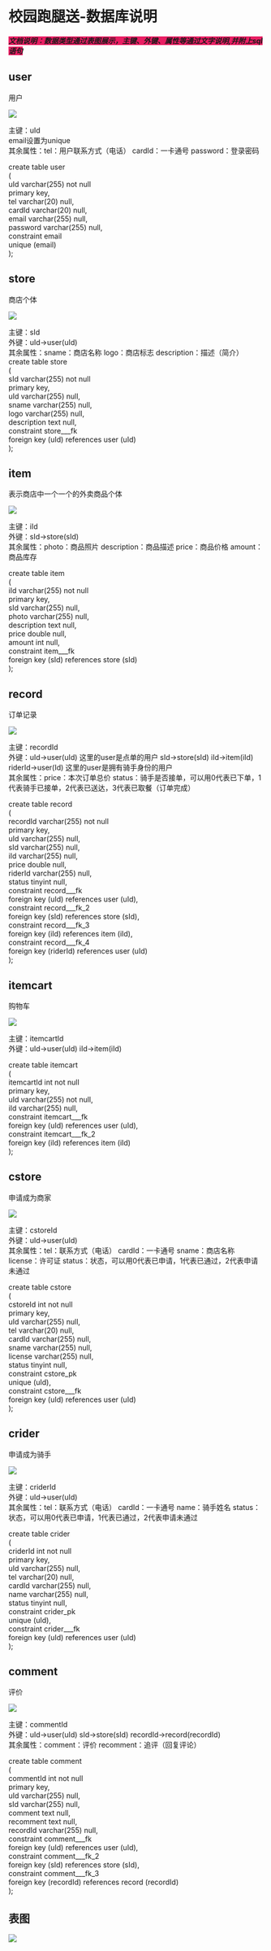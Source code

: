 # 校园跑腿送-数据库说明
<font class="bg-color-2" style="background-color:#e91e63">***文档说明：数据类型通过表图展示，主键、外键、属性等通过文字说明,并附上sql语句***</font>
## user
用户

![](https://markdown.liuchengtu.com/work/uploads/upload_e8c320526f66647124d1a92399e56fcf.png)

主键：uId  
email设置为unique  
其余属性：tel：用户联系方式（电话） cardId：一卡通号    password：登录密码  

create table user  
(  
    uId      varchar(255) not null  
        primary key,  
    tel      varchar(20)  null,  
    cardId   varchar(20)  null,  
    email    varchar(255) null,  
    password varchar(255) null,  
    constraint email  
        unique (email)  
);

## store
商店个体

![](https://markdown.liuchengtu.com/work/uploads/upload_16014b38cdcb700d664f69acbeedf45d.png)

主键：sId  
外键：uId->user(uId)  
其余属性：sname：商店名称 logo：商店标志 description：描述（简介） 
create table store  
(  
    sId         varchar(255) not null  
        primary key,  
    uId         varchar(255) null,  
    sname       varchar(255) null,  
    logo        varchar(255) null,  
    description text         null,  
    constraint store___fk  
        foreign key (uId) references user (uId)  
);

## item
表示商店中一个一个的外卖商品个体

![](https://markdown.liuchengtu.com/work/uploads/upload_7f80d0735f6d71a5a2a7ca7f932dbd4c.png)

主键：iId  
外键：sId->store(sId)  
其余属性：photo：商品照片 description：商品描述 price：商品价格 amount：商品库存

create table item  
(  
    iId         varchar(255) not null  
        primary key,  
    sId         varchar(255) null,  
    photo       varchar(255) null,  
    description text         null,  
    price       double       null,  
    amount      int          null,  
    constraint item___fk  
        foreign key (sId) references store (sId)  
);

## record
订单记录

![](https://markdown.liuchengtu.com/work/uploads/upload_a0e406f64e028e0a4771e47c160f7b1d.png)


主键：recordId  
外键：uId->user(uId) 这里的user是点单的用户 sId->store(sId) iId->item(iId) riderId->user(Id) 这里的user是拥有骑手身份的用户  
其余属性：price：本次订单总价 status：骑手是否接单，可以用0代表已下单，1代表骑手已接单，2代表已送达，3代表已取餐（订单完成）

create table record  
(  
    recordId varchar(255) not null  
        primary key,  
    uId      varchar(255) null,  
    sId      varchar(255) null,  
    iId      varchar(255) null,  
    price    double       null,  
    riderId  varchar(255) null,  
    status   tinyint  null,  
    constraint record___fk  
        foreign key (uId) references user (uId),  
    constraint record___fk_2  
        foreign key (sId) references store (sId),  
    constraint record___fk_3  
        foreign key (iId) references item (iId),  
    constraint record___fk_4  
        foreign key (riderId) references user (uId)  
);

## itemcart
购物车

![](https://markdown.liuchengtu.com/work/uploads/upload_4c9994419c89933df6528ac3281ffe4a.png)

主键：itemcartId  
外键：uId->user(uId) iId->item(iId)  

create table itemcart  
(  
    itemcartId int          not null  
        primary key,  
    uId        varchar(255) not null,  
    iId        varchar(255) null,  
    constraint itemcart___fk  
        foreign key (uId) references user (uId),  
    constraint itemcart___fk_2  
        foreign key (iId) references item (iId)  
);

## cstore
申请成为商家

![](https://markdown.liuchengtu.com/work/uploads/upload_7593ab59978e803c58fa0a2961ff2a68.png)



主键：cstoreId  
外键：uId->user(uId)  
其余属性：tel：联系方式（电话） cardId：一卡通号 sname：商店名称 license：许可证 status：状态，可以用0代表已申请，1代表已通过，2代表申请未通过

create table cstore  
(  
    cstoreId int          not null  
        primary key,  
    uId      varchar(255) null,  
    tel      varchar(20)  null,  
    cardId   varchar(255) null,  
    sname    varchar(255) null,  
    license  varchar(255) null,  
    status   tinyint   null,  
    constraint cstore_pk  
        unique (uId),  
    constraint cstore___fk  
        foreign key (uId) references user (uId)  
);

## crider
申请成为骑手

![](https://markdown.liuchengtu.com/work/uploads/upload_1e5a01b1c5a9b2580934b4e85834b3c3.png)


主键：criderId  
外键：uId->user(uId)  
其余属性：tel：联系方式（电话） cardId：一卡通号 name：骑手姓名 status：状态，可以用0代表已申请，1代表已通过，2代表申请未通过

create table crider  
(  
    criderId int          not null  
        primary key,  
    uId      varchar(255) null,  
    tel      varchar(20)  null,  
    cardId   varchar(255) null,  
    name     varchar(255) null,  
    status   tinyint   null,  
    constraint crider_pk  
        unique (uId),  
    constraint crider___fk  
        foreign key (uId) references user (uId)  
);

## comment

评价

![](https://markdown.liuchengtu.com/work/uploads/upload_dd6ca04f8bd38ce11ea502a0982a190e.png)


主键：commentId  
外键：uId->user(uId) sId->store(sId) recordId->record(recordId)  
其余属性：comment：评价 recomment：追评（回复评论）

create table comment  
(  
    commentId int          not null  
        primary key,  
    uId       varchar(255) null,  
    sId       varchar(255) null,  
    comment   text         null,  
    recomment text         null,  
    recordId  varchar(255) null,  
    constraint comment___fk  
        foreign key (uId) references user (uId),  
    constraint comment___fk_2  
        foreign key (sId) references store (sId),  
    constraint comment___fk_3  
        foreign key (recordId) references record (recordId)  
);

## 表图
![](https://markdown.liuchengtu.com/work/uploads/upload_470aa4dcbd1fd633a21099cea631513f.png)
